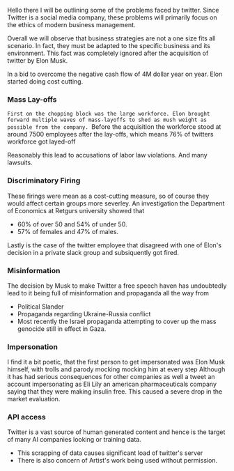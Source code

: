 Hello there I will be outlining some of the problems faced by twitter. Since Twitter is a social media company, these problems will primarily focus on the ethics of modern business management.

Overall we will observe that business strategies are not a one size fits all scenario. In fact, they must be adapted to the specific business and its environment. This fact was completely ignored after the acquisition of twitter by Elon Musk.

In a bid to overcome the negative cash flow of 4M dollar year on year. Elon started doing cost cutting.

### Mass Lay-offs
`First on the chopping block was the large workforce. Elon brought forward multiple waves of mass-layoffs to shed as mush weight as possible from the company. `Before the acquisition the workforce stood at around 7500 employees after the lay-offs, which means 76% of twitters workforce got layed-off

Reasonably this lead to accusations of labor law violations. And many lawsuits.

### Discriminatory Firing
These firings were mean as a cost-cutting measure, so of course they would affect certain groups more severley. An investigation the Department of Economics at Retgurs university showed that 
- 60% of over 50 and 54% of under 50.
- 57% of females and 47% of males.

Lastly is the case of the twitter employee that disagreed with one of Elon's decision in a private slack group and subsiquently got fired.


### Misinformation
The decision by Musk to make Twitter a free speech haven has undoubtedly lead to it being full of misinformation and propaganda all the way from 
- Political Slander
- Propaganda  regarding Ukraine-Russia conflict
- Most recently the Israel propaganda attempting to cover up the mass genocide still in effect in Gaza.

### Impersonation
I find it a bit poetic, that the first person to get impersonated was Elon Musk himself, with trolls and parody  mocking mocking him at every step
Although it has had serious consequences for other companies as well a tweet an account impersonating as Eli Lily an american pharmaceuticals company saying that they were making insulin free. This caused a severe drop in the market evaluation.

### API access
Twitter is a vast source of human generated content and hence is the target of many AI companies looking or training data.
- This scrapping of data causes significant load of twitter's server
- There is also concern of Artist's work being used without permission.




